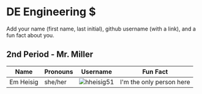# DE Engineering $

Add your name (first name, last initial), github username (with a link), and a fun fact about you.

## 2nd Period - Mr. Miller

| Name      | Pronouns | Username                                   | Fun Fact                 |
| --------- | -------- | ------------------------------------------ | ------------------------ |
| Em Heisig | she/her  | ![hheisig51](https://github.com/hheisig51) | I'm the only person here |
